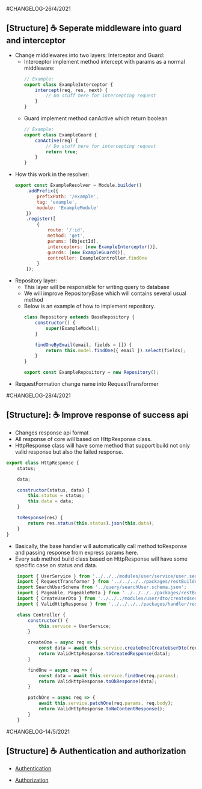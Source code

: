 #CHANGELOG-26/4/2021
## [Structure] ☕ Seperate middleware into guard and interceptor

- Change middlewares into two layers: Interceptor and Guard:
    - Interceptor implement method intercept with params as a normal middleware:
      ```javascript
      // Example:
      export class ExampleInterceptor {
          intercept(req, res, next) {
              // Do stuff here for intercepting request
          }
      }
      ```
    - Guard implement method canActive which return boolean
      ```javascript
      // Example:
      export class ExampleGuard {
          canActive(req) {
              // Do stuff here for intercepting request
              return true;
          }
      }
      ```
- How this work in the resolver:
    ```javascript
    export const ExampleResolver = Module.builder()
        .addPrefix({
            prefixPath: '/example',
            tag: 'example',
            module: 'ExampleModule'
        })
        .register([
            {
                route: '/:id',
                method: 'get',
                params: [ObjectId],
                interceptors: [new ExampleInterceptor()],
                guards: [new ExampleGuard()],
                controller: ExampleController.findOne
            }
        ]);

    ```
- Repository layer:
  - This layer will be responsible for writing query to database
  - We will improve RepositoryBase which will contains several usual method
  - Below is an example of how to implement repository.
    ```javascript
    class Repository extends BaseRepository {
        constructor() {
            super(ExampleModel);
        }

        findOneByEmail(email, fields = []) {
            return this.model.findOne({ email }).select(fields);
        }
    }

    export const ExampleRepository = new Repository();

    ```
- RequestFormation change name into RequestTransformer

#CHANGELOG-28/4/2021
## [Structure]: ☕ Improve response of success api

- Changes response api format
- All response of core will based on HttpResponse class.
- HttpResponse class will have some method that support build
not only valid response but also the failed response.
```javascript
export class HttpResponse {
    status;

    data;

    constructor(status, data) {
        this.status = status;
        this.data = data;
    }

    toResponse(res) {
        return res.status(this.status).json(this.data);
    }
}
```
- Basically, the base handler will automatically call method toResponse and
passing response from express params here.
- Every sub method build class based on HttpResponse
will have some specific case on status and data.
```javascript
    import { UserService } from '../../../modules/user/service/user.service';
    import { RequestTransformer } from '../../../../packages/restBuilder/core/requestTransformer';
    import SearchUserSchema from '../query/searchUser.schema.json';
    import { Pageable, PageableMeta } from '../../../../packages/restBuilder/core/pageable';
    import { CreateUserDto } from '../../../modules/user/dto/createUser.dto';
    import { ValidHttpResponse } from '../../../../packages/handler/response/validHttp.response';

    class Controller {
        constructor() {
            this.service = UserService;
        }

        createOne = async req => {
            const data = await this.service.createOne(CreateUserDto(req.body));
            return ValidHttpResponse.toCreatedResponse(data);
        }

        findOne = async req => {
            const data = await this.service.findOne(req.params);
            return ValidHttpResponse.toOkResponse(data);
        }

        patchOne = async req => {
            await this.service.patchOne(req.params, req.body);
            return ValidHttpResponse.toNoContentResponse();
        }
    }
```

#CHANGELOG-14/5/2021

## [Structure] ☕ Authentication and authorization

- [Authentication](./src/packages/authModel/module/authentication/README.md)

- [Authorization](./src/packages/authModel/module/authorization/README.md)
